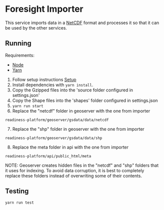 # Foresight Importer

This service imports data in a [NetCDF](https://www.unidata.ucar.edu/software/netcdf/) format and processes it so that it can be used by the other services.

## Running

Requirements:

- [Node](https://nodejs.org/en/)
- [Yarn](https://yarnpkg.com/en/)

1. Follow setup instructions [Setup](../setup/README.md)
2. Install dependencies with `yarn install`.
3. Copy the Gzipped files into the 'source folder configured in settings.json'
4. Copy the Shape files into the 'shapes' folder configured in settings.json
5. `yarn run start`
6. Replace the "netcdf" folder in geoserver with the one from importer

`readiness-platform/geoserver/gsdata/data/netcdf`

7. Replace the "shp" folder in geoserver with the one from importer

`readiness-platform/geoserver/gsdata/data/shp`

8. Replace the meta folder in api with the one from importer

`readiness-platform/api/public_html/meta`


NOTE: Geoserver creates hidden files in the "netcdf" and "shp" folders that it uses for indexing. To avoid data corruption, it is best to completely
replace these folders instead of overwriting some of their contents.


## Testing

`yarn run test`
